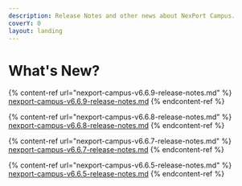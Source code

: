 ```yaml
---
description: Release Notes and other news about NexPort Campus.
coverY: 0
layout: landing
---
```


# What's New?

{% content-ref url="nexport-campus-v6.6.9-release-notes.md" %}
[nexport-campus-v6.6.9-release-notes.md](nexport-campus-v6.6.9-release-notes.md)
{% endcontent-ref %}

{% content-ref url="nexport-campus-v6.6.8-release-notes.md" %}
[nexport-campus-v6.6.8-release-notes.md](nexport-campus-v6.6.8-release-notes.md)
{% endcontent-ref %}

{% content-ref url="nexport-campus-v6.6.7-release-notes.md" %}
[nexport-campus-v6.6.7-release-notes.md](nexport-campus-v6.6.7-release-notes.md)
{% endcontent-ref %}

{% content-ref url="nexport-campus-v6.6.5-release-notes.md" %}
[nexport-campus-v6.6.5-release-notes.md](nexport-campus-v6.6.5-release-notes.md)
{% endcontent-ref %}
